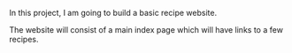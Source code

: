 In this project, I am going to build a basic recipe website.

The website will consist of a main index page which will have links to a few recipes.